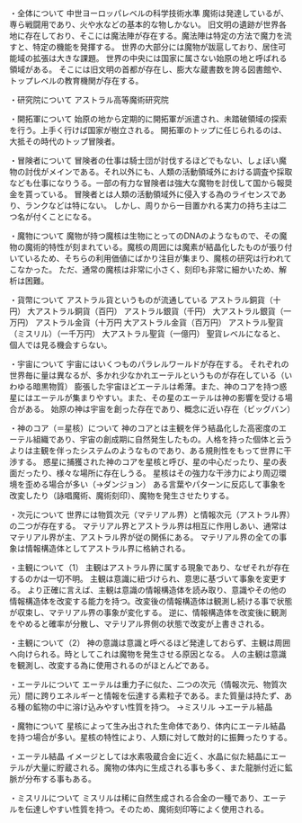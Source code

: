 ・全体について
中世ヨーロッパレベルの科学技術水準
魔術は発達しているが、専ら戦闘用であり、火や水などの基本的な物しかない。
旧文明の遺跡が世界各地に存在しており、そこには魔法陣が存在する。魔法陣は特定の方法で魔力を流すと、特定の機能を発揮する。
世界の大部分には魔物が跋扈しており、居住可能域の拡張は大きな課題。
世界の中央には国家に属さない始原の地と呼ばれる領域がある。
そこには旧文明の首都が存在し、膨大な蔵書数を誇る図書館や、トップレベルの教育機関が存在する。

・研究院について
アストラル高等魔術研究院

・開拓軍について
始原の地から定期的に開拓軍が派遣され、未踏破領域の探索を行う。上手く行けば国家が樹立される。
開拓軍のトップに任じられるのは、大抵その時代のトップ冒険者。

・冒険者について
冒険者の仕事は騎士団が討伐するほどでもない、しょぼい魔物の討伐がメインである。それ以外にも、人類の活動領域外における調査や採取なども仕事になりうる。一部の有力な冒険者は強大な魔物を討伐して国から報奨金を貰っている。
冒険者とは人類の活動領域外に侵入する為のライセンスであり、ランクなどは特にない。
しかし、周りから一目置かれる実力の持ち主は二つ名が付くことになる。

・魔物について
魔物が持つ魔核は生物にとってのDNAのようなもので、その魔物の魔術的特性が刻まれている。魔核の周囲には魔素が結晶化したものが張り付いているため、そちらの利用価値にばかり注目が集まり、魔核の研究は行われてこなかった。
ただ、通常の魔核は非常に小さく、刻印も非常に細かいため、解析は困難。

・貨幣について
アストラル貨というものが流通している
アストラル銅貨（十円）
大アストラル銅貨（百円）
アストラル銀貨（千円）
大アストラル銀貨（一万円）
アストラル金貨（十万円
大アストラル金貨（百万円）
アストラル聖貨（ミスリル）（一千万円）
大アストラル聖貨（一億円）
聖貨レベルになると、個人では見る機会すらない。

・宇宙について
宇宙にはいくつものパラレルワールドが存在する。
それぞれの世界毎に量は異なるが、多かれ少なかれエーテルというものが存在している（いわゆる暗黒物質）
膨張した宇宙ほどエーテルは希薄。また、神のコアを持つ惑星にはエーテルが集まりやすい。また、その星のエーテルは神の影響を受ける場合がある。
始原の神は宇宙を創った存在であり、概念に近い存在（ビッグバン）

・神のコア（＝星核）について
神のコアとは主観を伴う結晶化した高密度のエーテル組織であり、宇宙の創成期に自然発生したもの。人格を持った個体と云うよりは主観を伴ったシステムのようなものであり、ある規則性をもって世界に干渉する。
惑星に捕獲された神のコアを星核と呼び、星の中心だったり、星の表面だったり、様々な場所に存在しうる。
星核はその強力な干渉力により周辺環境を歪める場合が多い（→ダンジョン）
ある言葉やパターンに反応して事象を改変したり（詠唱魔術、魔術刻印）、魔物を発生させたりする。


・次元について
世界には物質次元（マテリアル界）と情報次元（アストラル界）の二つが存在する。
マテリアル界とアストラル界は相互に作用しあい、通常はマテリアル界が主、アストラル界が従の関係にある。
マテリアル界の全ての事象は情報構造体としてアストラル界に格納される。

・主観について（1）
主観はアストラル界に属する現象であり、なぜそれが存在するのかは一切不明。
主観は意識に紐づけられ、意思に基づいて事象を変更する。
より正確に言えば、主観は意識の情報構造体を読み取り、意識やその他の情報構造体を改変する能力を持つ。改変後の情報構造体は観測し続ける事で状態が収束し、マテリアル界の事象が変化する。
逆に、情報構造体を改変後に観測をやめると確率が分散し、マテリアル界側の状態で改変が上書きされる。

・主観について（2）
神の意識は意識と呼べるほど発達しておらず、主観は周囲へ向けられる。時としてこれは魔物を発生させる原因となる。
人の主観は意識を観測し、改変する為に使用されるのがほとんどである。

・エーテルについて
エーテルは重力子に似た、二つの次元（情報次元、物質次元）間に跨りエネルギーと情報を伝達する素粒子である。また質量は持たず、ある種の鉱物の中に溶け込みやすい性質を持つ。
→ミスリル
→エーテル結晶

・魔物について
星核によって生み出された生命体であり、体内にエーテル結晶を持つ場合が多い。星核の特性により、人類に対して敵対的に振舞ったりする。

・エーテル結晶
イメージとしては水素吸蔵合金に近く、水晶に似た結晶にエーテルが大量に貯蔵される。魔物の体内に生成される事も多く、また龍脈付近に鉱脈が分布する事もある。

・ミスリルについて
ミスリルは稀に自然生成される合金の一種であり、エーテルを伝達しやすい性質を持つ。そのため、魔術刻印等によく使用される。